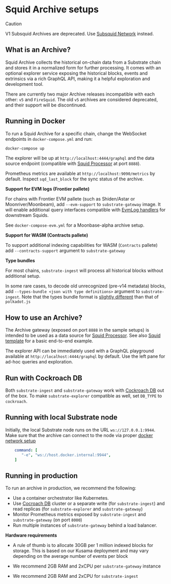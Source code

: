 # Squid Archive setups

> [!CAUTION]
> V1 Subsquid Archives are deprecated. Use [Subsquid Network](https://docs.subsquid.io/subsquid-network/) instead.

## What is an Archive?

Squid Archive collects the historical on-chain data from a Substrate chain and stores it in a normalized form for further processing.
It comes with an optional explorer service exposing the historical blocks, events and extrinsics via a rich GraphQL API, making it a helpful exploration and development tool. 


There are currently two major Archive releases incompatible with each other: `v5` and `FireSquid`. The old `v5` archives are considered deprecated, and their support will be discontinued. 

## Running in Docker

To run a Squid Archive for a specific chain, change the WebSocket endpoints in `docker-compose.yml` and run:

```sh
docker-compose up
```

The explorer will be up at `http://localhost:4444/graphql` and the data source endpoint (compatible with [Squid Processor](https://github.com/subsquid/squid-template) at port `8888`).

Prometheus metrics are available at `http://localhost:9090/metrics` by default. Inspect `sqd_last_block` for the sync status of the archive. 


**Support for EVM logs (Frontier pallete)**

For chains with Frontier EVM pallete (such as Shiden/Astar or Moonriver/Moonbeam), add `--evm-support` to `substrate-gateway` image. It will enable additional query interfaces compatible with [EvmLog handlers](https://github.com/subsquid/squid-evm-template) for downstream Squids.

See `docker-compose-evm.yml` for a Moonbase-alpha archive setup.

**Support for WASM (Contracts pallete)**

To support additional indexing capabilities for WASM (`Contracts` pallete) add `--contracts-support` argument to `substrate-gateway`

**Type bundles**

For most chains, `substrate-ingest` will process all historical blocks without additional setup.  

In some rare cases, to decode old unrecognized (pre-v14 metadata) blocks, add `--types-bundle <json with type definitions>` argument to `substrate-ingest`. Note that the types bundle format is [slightly different](https://github.com/subsquid/squid-sdk/tree/master/substrate/substrate-metadata/src/old/definitions) than that of `polkadot.js`

## How to use an Archive?

The Archive gateway (exposed on port `8888` in the sample setups) is intended to be used as a data source for [Squid Processor](https://github.com/subsquid/squid-sdk/tree/master/substrate/substrate-processor). See also [Squid template](https://github.com/subsquid/squid-template) for a basic end-to-end example.

The explorer API can be immediately used with a GraphQL playground available at `http://localhost:4444/graphql` by default. Use the left pane for ad-hoc queries and exploration. 

## Run with Cockroach DB

Both `substrate-ingest` and `substrate-gateway` work with [Cockroach DB](https://www.cockroachlabs.com/docs/) out of the box. To make  `substrate-explorer` compatible as well, set `DB_TYPE` to `cockroach`. 

## Running with local Substrate node

Initially, the local Substrate node runs on the URL `ws://127.0.0.1:9944`.
Make sure that the archive can connect to the node via proper [docker network setup](https://stackoverflow.com/questions/24319662/from-inside-of-a-docker-container-how-do-i-connect-to-the-localhost-of-the-mach)

```yml
    command: [
       "-e", "ws://host.docker.internal:9944",
    ]
 ```

## Running in production

To run an archive in production, we recommend the following:

- Use a container orchestrator like Kubernetes. 
- Use [Cocroach DB](https://www.cockroachlabs.com/docs/cockroachcloud/quickstart) cluster or a separate write (for `substrate-ingest`) and read replicas (for `substrate-explorer` and `substrate-gateway`)
- Monitor Prometheus metrics exposed by `substrate-ingest` and `substrate-gateway` (on port `8000`)
- Run multiple instances of `substrate-gateway` behind a load balancer. 

**Hardware requirements**

- A rule of thumb is to allocate 30GB per 1 million indexed blocks for storage. This is based on our Kusama deployment and may vary depending on the average number of events per block

- We recommend 2GB RAM and 2xCPU per `substrate-gateway` instance
- We recommend 2GB RAM and 2xCPU for `substrate-ingest`
